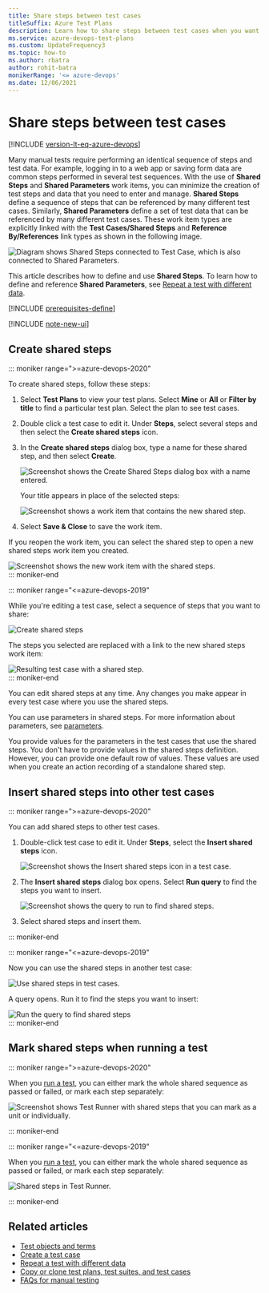 ```yaml
---
title: Share steps between test cases
titleSuffix: Azure Test Plans
description: Learn how to share steps between test cases when you want to test web applications in Azure Test.
ms.service: azure-devops-test-plans
ms.custom: UpdateFrequency3
ms.topic: how-to
ms.author: rbatra
author: rohit-batra
monikerRange: '<= azure-devops'
ms.date: 12/06/2021
---
```


# Share steps between test cases

[!INCLUDE [version-lt-eq-azure-devops](../includes/version-lt-eq-azure-devops.md)]

Many manual tests require performing an identical sequence of steps and test data. For example, logging in to a web app or saving form data are common steps performed in several test sequences. With the use of **Shared Steps** and **Shared Parameters** work items, you can minimize the creation of test steps and data that you need to enter and manage. **Shared Steps** define a sequence of steps that can be referenced by many different test cases. Similarly, **Shared Parameters** define a set of test data that can be referenced by many different test cases. These work item types are explicitly linked with the **Test Cases/Shared Steps** and **Reference By/References** link types as shown in the following image.

![Diagram shows Shared Steps connected to Test Case, which is also connected to Shared Parameters.](media/shared-steps/shared-steps-shared-parameters.png)

This article describes how to define and use **Shared Steps**. To learn how to define and reference **Shared Parameters**, see [Repeat a test with different data](repeat-test-with-different-data.md).

[!INCLUDE [prerequisites-define](includes/prerequisites-define.md)]

[!INCLUDE [note-new-ui](includes/note-new-ui.md)]
  
## Create shared steps
::: moniker range=">=azure-devops-2020"

To create shared steps, follow these steps:

1. Select **Test Plans** to view your test plans. Select **Mine** or **All** or **Filter by title** to find a particular test plan. Select the plan to see test cases.

1. Double click a test case to edit it. Under **Steps**, select several steps and then select the **Create shared steps** icon.

1. In the **Create shared steps** dialog box, type a name for these shared step, and then select **Create**.

   ![Screenshot shows the Create Shared Steps dialog box with a name entered.](media/shared-steps/create-shared-steps-name.png)  
  
   Your title appears in place of the selected steps:

   ![Screenshot shows a work item that contains the new shared step.](media/shared-steps/shared-steps-link.png)

1. Select **Save & Close** to save the work item.

If you reopen the work item, you can select the shared step to open a new shared steps work item you created.
  
   ![Screenshot shows the new work item with the shared steps.](media/shared-steps/shared-steps-work-item.png)  
::: moniker-end

::: moniker range="<=azure-devops-2019"

While you're editing a test case, select a sequence of steps that you want to share:  
  
![Create shared steps](media/shared-steps/create-shared-steps.png)  
  
The steps you selected are replaced with a link to the new shared steps work item:  
  
![Resulting test case with a shared step.](media/shared-steps/create-shared-result.png)  
::: moniker-end

You can edit shared steps at any time.
Any changes you make appear in every test case where you use the shared steps.

You can use parameters in shared steps.
For more information about parameters, see [parameters](repeat-test-with-different-data.md).

You provide values for the parameters in the test cases that use the shared steps.
You don't have to provide values in the shared steps definition.
However, you can provide one default row of values.
These values are used when you create an action recording of a standalone shared step.

## Insert shared steps into other test cases
::: moniker range=">=azure-devops-2020"

You can add shared steps to other test cases.

1. Double-click test case to edit it. Under **Steps**, select the **Insert shared steps** icon.

   ![Screenshot shows the Insert shared steps icon in a test case.](media/shared-steps/insert-shared-steps-icon.png)  

1. The **Insert shared steps** dialog box opens. Select **Run query** to find the steps you want to insert.

   ![Screenshot shows the query to run to find shared steps.](media/shared-steps/shared-steps-run-query.png)

1. Select shared steps and insert them.

::: moniker-end

::: moniker range="<=azure-devops-2019"

Now you can use the shared steps in another test case:  
  
![Use shared steps in test cases.](media/shared-steps/use-shared-steps.png)  
  
A query opens. Run it to find the steps you want to insert:  
  
![Run the query to find shared steps](media/shared-steps/shared-step-query.png)  
::: moniker-end

## Mark shared steps when running a test
::: moniker range=">=azure-devops-2020"

When you [run a test](run-manual-tests.md), you can either mark the whole shared sequence as passed or failed, or mark each step separately:  
  
![Screenshot shows Test Runner with shared steps that you can mark as a unit or individually.](media/shared-steps/test-runner-shared-steps.png)

::: moniker-end

::: moniker range="<=azure-devops-2019"

When you [run a test](run-manual-tests.md), you can either mark the whole shared sequence as passed or failed, or mark each step separately:  
  
![Shared steps in Test Runner.](media/shared-steps/run-shared-steps.png)

::: moniker-end

## Related articles

- [Test objects and terms](test-objects-overview.md)
- [Create a test case](create-test-cases.md)
- [Repeat a test with different data](repeat-test-with-different-data.md)
- [Copy or clone test plans, test suites, and test cases](copy-clone-test-items.md)
- [FAQs for manual testing](reference-qa.yml)

